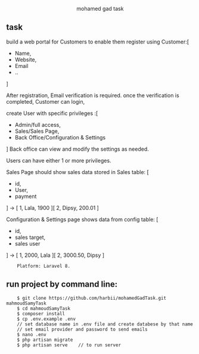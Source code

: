 <p align="center"> mohamed gad task</p>

## task
<!-- Hello Mahmoud, 
Thanks for your interest..
Kindly find the task below, deliver date at Tuesday (13/7/2021) -->

build a web portal for Customers to enable them register using Customer:[
- Name,
- Website,
- Email
- ..

]

After registration,
Email verification is required. 
once the verification is completed,
Customer can login,

create User with specific privileges :[
 - Admin/full access,
 - Sales/Sales Page,
 - Back Office/Configuration & Settings
 
]
Back office can view and modify the settings as needed.

Users can have either 1 or more privileges.

Sales Page should show sales data stored in Sales table: [ 
- id,
- User,
- payment

] -> [ 1, Lala, 1900 ][ 2, Dipsy, 200.01 ]

Configuration & Settings page shows data from config table: [ 
- id,
- sales target,
- sales user

] -> [ 1, 2000, Lala ][ 2, 3000.50, Dipsy ]

``` 
    Platform: Laravel 8.
```

## run project by command line:

``` 
    $ git clone https://github.com/harbii/mohamedGadTask.git mahmoudSamyTask
    $ cd mahmoudSamyTask
    $ composer install
    $ cp .env.example .env
    // set database name in .env file and create databese by that name
    // set email provider and password to send emails
    $ nano .env
    $ php artisan migrate
    $ php artisan serve    // to run server
```
